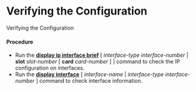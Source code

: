 Verifying the Configuration
===========================

Verifying the Configuration

#### Procedure

* Run the [**display ip interface brief**](cmdqueryname=display+ip+interface+brief+slot+card) [ *interface-type* *interface-number* | **slot** *slot-number* [ **card** *card-number* ] ] command to check the IP configuration on interfaces.
* Run the [**display interface**](cmdqueryname=display+interface) [ *interface-name* | *interface-type* *interface-number* ] command to check interface information.
